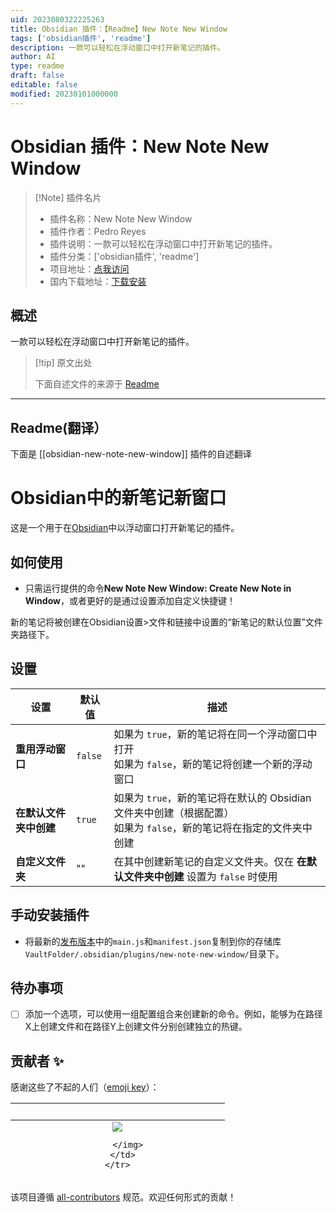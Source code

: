 ```yaml
---
uid: 2023080322225263
title: Obsidian 插件：【Readme】New Note New Window
tags: ['obsidian插件', 'readme']
description: 一款可以轻松在浮动窗口中打开新笔记的插件。
author: AI
type: readme
draft: false
editable: false
modified: 20230101000000
---
```


# Obsidian 插件：New Note New Window

> [!Note] 插件名片
> - 插件名称：New Note New Window
> - 插件作者：Pedro Reyes
> - 插件说明：一款可以轻松在浮动窗口中打开新笔记的插件。
> - 插件分类：['obsidian插件', 'readme']
> - 项目地址：[点我访问](https://github.com/Pr0dt0s/new-note-new-window)
> - 国内下载地址：[下载安装](https://pkmer.cn/products/plugin/pluginMarket/?obsidian-new-note-new-window)

## 概述

一款可以轻松在浮动窗口中打开新笔记的插件。



> [!tip] 原文出处
> 
>下面自述文件的来源于 [Readme](https://ghproxy.net/https://raw.githubusercontent.com/Pr0dt0s/new-note-new-window/master/README.md)
> 

---

## Readme(翻译）

下面是 [[obsidian-new-note-new-window]] 插件的自述翻译


# Obsidian中的新笔记新窗口

这是一个用于在[Obsidian](https://obsidian.md)中以浮动窗口打开新笔记的插件。

## 如何使用

- 只需运行提供的命令**New Note New Window: Create New Note in Window**，或者更好的是通过设置添加自定义快捷键！

新的笔记将被创建在Obsidian设置>文件和链接中设置的“新笔记的默认位置”文件夹路径下。

## 设置

| 设置                            | 默认值  | 描述                                                                                                                                                    |
| ------------------------------ | ------- | ------------------------------------------------------------------------------------------------------------------------------------------------------- |
| **重用浮动窗口**               | `false` | 如果为 `true`，新的笔记将在同一个浮动窗口中打开<br> 如果为 `false`，新的笔记将创建一个新的浮动窗口                                                         |
| **在默认文件夹中创建**         | `true`  | 如果为 `true`，新的笔记将在默认的 Obsidian 文件夹中创建（根据配置）<br> 如果为 `false`，新的笔记将在指定的文件夹中创建                                      |
| **自定义文件夹**               | ""      | 在其中创建新笔记的自定义文件夹。仅在 **在默认文件夹中创建** 设置为 `false` 时使用                                                                           |

## 手动安装插件

- 将最新的[发布版本](https://github.com/Pr0dt0s/new-note-new-window/releases)中的`main.js`和`manifest.json`复制到你的存储库`VaultFolder/.obsidian/plugins/new-note-new-window/`目录下。

## 待办事项

- [ ] 添加一个选项，可以使用一组配置组合来创建新的命令。例如，能够为在路径X上创建文件和在路径Y上创建文件分别创建独立的热键。

## 贡献者 ✨

感谢这些了不起的人们（[emoji key](https://allcontributors.org/docs/en/emoji-key)）：

<!-- ALL-CONTRIBUTORS-LIST:START - 请勿删除或修改此部分 -->
<!-- prettier-ignore-start -->
<!-- markdownlint-disable -->
<table>
  <tbody>
    <tr>
      <td align="center" valign="top" width="14.28%"><br /></td>
      <td align="center" valign="top" width="14.28%"><br /></td>
    </tr>
  </tbody>
  <tfoot>
    <tr>
      <td align="center" size="13px" colspan="7">
        <img src="https://raw.githubusercontent.com/all-contributors/all-contributors-cli/1b8533af435da9854653492b1327a23a4dbd0a10/assets/logo-small.svg">
          
        </img>
      </td>
    </tr>
  </tfoot>
</table>

<!-- markdownlint-restore -->
<!-- prettier-ignore-end -->

<!-- ALL-CONTRIBUTORS-LIST:END -->

该项目遵循 [all-contributors](https://github.com/all-contributors/all-contributors) 规范。欢迎任何形式的贡献！



